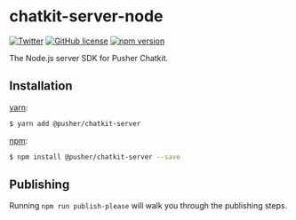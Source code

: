 # chatkit-server-node

[![Twitter](https://img.shields.io/badge/twitter-@Pusher-blue.svg?style=flat)](http://twitter.com/Pusher)
[![GitHub license](https://img.shields.io/badge/license-MIT-lightgrey.svg)](https://github.com/pusher/chatkit-server-node/blob/master/LICENSE.md)
[![npm version](https://badge.fury.io/js/%40pusher%2Fchatkit-server.svg)](https://badge.fury.io/js/%40pusher%2Fchatkit-server)

The Node.js server SDK for Pusher Chatkit.

## Installation

[yarn](https://yarnpkg.com/):

```sh
$ yarn add @pusher/chatkit-server
```

[npm](https://www.npmjs.com/):

```sh
$ npm install @pusher/chatkit-server --save
```

## Publishing

Running `npm run publish-please` will walk you through the publishing steps.
